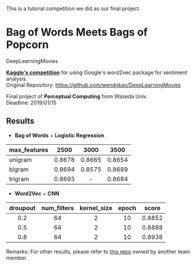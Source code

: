 This is a tutorial competition we did as our final project.

# Bag of Words Meets Bags of Popcorn

DeepLearningMovies 

[**Kaggle's competition**](https://www.kaggle.com/c/word2vec-nlp-tutorial) for using Google's word2vec package for sentiment analysis.  
Original Repository: https://github.com/wendykan/DeepLearningMovies  
  

Final project of **Perceptual Computing** from Waseda Univ.  
Deadline: 2019/01/15


## Results

- **Bag of Words** + **Logistic Regression**

max_features | 2500 | 3000 | 3500
:--- | :---: | :---: | :---:
unigram | 0.8678 | 0.8665 | 0.8654
bigram | 0.8694 | 0.8575 | 0.8689
trigram | 0.8693 | - | 0.8684
  

- **Word2Vec** + **CNN**

droupout | num_filters | kernel_size | epoch | score
:---: | :---: | :---: | :---: | :---:
0.2 | 64 | 2 | 10 | 0.8852
0.5 | 64 | 2 | 10 | 0.8888
0.8 | 64 | 2 | 10 | 0.8938

Remarks: For other results, please refer to [this repo](https://github.com/OscarWang114/sentiment-analysis-imdb) owned by another team member.
